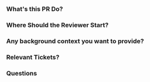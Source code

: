 ### What's this PR Do?
### Where Should the Reviewer Start?
### Any background context you want to provide?
### Relevant Tickets?
### Questions
